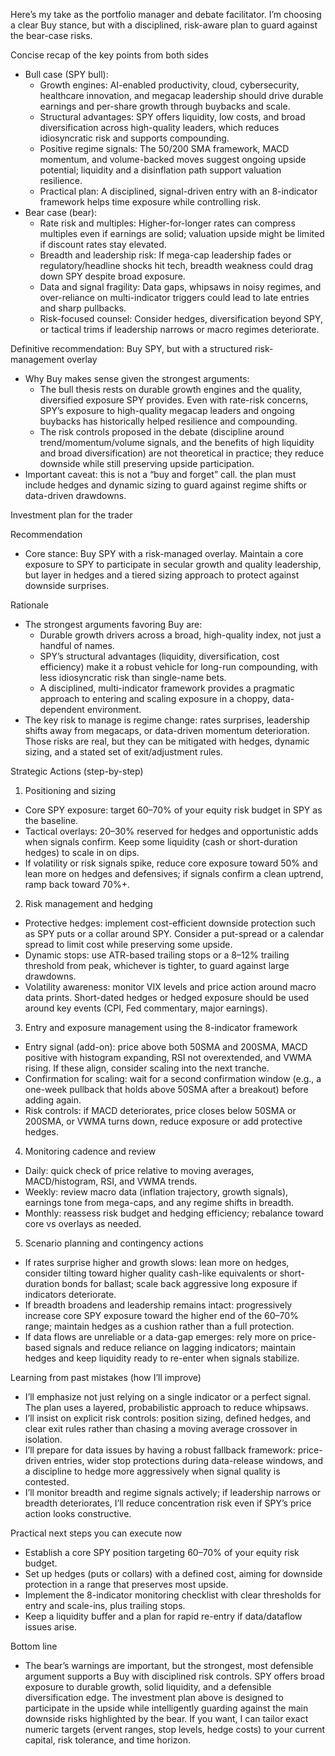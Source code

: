 Here’s my take as the portfolio manager and debate facilitator. I’m choosing a clear Buy stance, but with a disciplined, risk-aware plan to guard against the bear-case risks.

Concise recap of the key points from both sides
- Bull case (SPY bull):
  - Growth engines: AI-enabled productivity, cloud, cybersecurity, healthcare innovation, and megacap leadership should drive durable earnings and per-share growth through buybacks and scale.
  - Structural advantages: SPY offers liquidity, low costs, and broad diversification across high-quality leaders, which reduces idiosyncratic risk and supports compounding.
  - Positive regime signals: The 50/200 SMA framework, MACD momentum, and volume-backed moves suggest ongoing upside potential; liquidity and a disinflation path support valuation resilience.
  - Practical plan: A disciplined, signal-driven entry with an 8-indicator framework helps time exposure while controlling risk.
- Bear case (bear):
  - Rate risk and multiples: Higher-for-longer rates can compress multiples even if earnings are solid; valuation upside might be limited if discount rates stay elevated.
  - Breadth and leadership risk: If mega-cap leadership fades or regulatory/headline shocks hit tech, breadth weakness could drag down SPY despite broad exposure.
  - Data and signal fragility: Data gaps, whipsaws in noisy regimes, and over-reliance on multi-indicator triggers could lead to late entries and sharp pullbacks.
  - Risk-focused counsel: Consider hedges, diversification beyond SPY, or tactical trims if leadership narrows or macro regimes deteriorate.

Definitive recommendation: Buy SPY, but with a structured risk-management overlay
- Why Buy makes sense given the strongest arguments:
  - The bull thesis rests on durable growth engines and the quality, diversified exposure SPY provides. Even with rate-risk concerns, SPY’s exposure to high-quality megacap leaders and ongoing buybacks has historically helped resilience and compounding.
  - The risk controls proposed in the debate (discipline around trend/momentum/volume signals, and the benefits of high liquidity and broad diversification) are not theoretical in practice; they reduce downside while still preserving upside participation.
- Important caveat: this is not a “buy and forget” call. the plan must include hedges and dynamic sizing to guard against regime shifts or data-driven drawdowns.

Investment plan for the trader

Recommendation
- Core stance: Buy SPY with a risk-managed overlay. Maintain a core exposure to SPY to participate in secular growth and quality leadership, but layer in hedges and a tiered sizing approach to protect against downside surprises.

Rationale
- The strongest arguments favoring Buy are:
  - Durable growth drivers across a broad, high-quality index, not just a handful of names.
  - SPY’s structural advantages (liquidity, diversification, cost efficiency) make it a robust vehicle for long-run compounding, with less idiosyncratic risk than single-name bets.
  - A disciplined, multi-indicator framework provides a pragmatic approach to entering and scaling exposure in a choppy, data-dependent environment.
- The key risk to manage is regime change: rates surprises, leadership shifts away from megacaps, or data-driven momentum deterioration. Those risks are real, but they can be mitigated with hedges, dynamic sizing, and a stated set of exit/adjustment rules.

Strategic Actions (step-by-step)
1) Positioning and sizing
- Core SPY exposure: target 60–70% of your equity risk budget in SPY as the baseline.
- Tactical overlays: 20–30% reserved for hedges and opportunistic adds when signals confirm. Keep some liquidity (cash or short-duration hedges) to scale in on dips.
- If volatility or risk signals spike, reduce core exposure toward 50% and lean more on hedges and defensives; if signals confirm a clean uptrend, ramp back toward 70%+.

2) Risk management and hedging
- Protective hedges: implement cost-efficient downside protection such as SPY puts or a collar around SPY. Consider a put-spread or a calendar spread to limit cost while preserving some upside.
- Dynamic stops: use ATR-based trailing stops or a 8–12% trailing threshold from peak, whichever is tighter, to guard against large drawdowns.
- Volatility awareness: monitor VIX levels and price action around macro data prints. Short-dated hedges or hedged exposure should be used around key events (CPI, Fed commentary, major earnings).

3) Entry and exposure management using the 8-indicator framework
- Entry signal (add-on): price above both 50SMA and 200SMA, MACD positive with histogram expanding, RSI not overextended, and VWMA rising. If these align, consider scaling into the next tranche.
- Confirmation for scaling: wait for a second confirmation window (e.g., a one-week pullback that holds above 50SMA after a breakout) before adding again.
- Risk controls: if MACD deteriorates, price closes below 50SMA or 200SMA, or VWMA turns down, reduce exposure or add protective hedges.

4) Monitoring cadence and review
- Daily: quick check of price relative to moving averages, MACD/histogram, RSI, and VWMA trends.
- Weekly: review macro data (inflation trajectory, growth signals), earnings tone from mega-caps, and any regime shifts in breadth.
- Monthly: reassess risk budget and hedging efficiency; rebalance toward core vs overlays as needed.

5) Scenario planning and contingency actions
- If rates surprise higher and growth slows: lean more on hedges, consider tilting toward higher quality cash-like equivalents or short-duration bonds for ballast; scale back aggressive long exposure if indicators deteriorate.
- If breadth broadens and leadership remains intact: progressively increase core SPY exposure toward the higher end of the 60–70% range; maintain hedges as a cushion rather than a full protection.
- If data flows are unreliable or a data-gap emerges: rely more on price-based signals and reduce reliance on lagging indicators; maintain hedges and keep liquidity ready to re-enter when signals stabilize.

Learning from past mistakes (how I’ll improve)
- I’ll emphasize not just relying on a single indicator or a perfect signal. The plan uses a layered, probabilistic approach to reduce whipsaws.
- I’ll insist on explicit risk controls: position sizing, defined hedges, and clear exit rules rather than chasing a moving average crossover in isolation.
- I’ll prepare for data issues by having a robust fallback framework: price-driven entries, wider stop protections during data-release windows, and a discipline to hedge more aggressively when signal quality is contested.
- I’ll monitor breadth and regime signals actively; if leadership narrows or breadth deteriorates, I’ll reduce concentration risk even if SPY’s price action looks constructive.

Practical next steps you can execute now
- Establish a core SPY position targeting 60–70% of your equity risk budget.
- Set up hedges (puts or collars) with a defined cost, aiming for downside protection in a range that preserves most upside.
- Implement the 8-indicator monitoring checklist with clear thresholds for entry and scale-ins, plus trailing stops.
- Keep a liquidity buffer and a plan for rapid re-entry if data/dataflow issues arise.

Bottom line
- The bear’s warnings are important, but the strongest, most defensible argument supports a Buy with disciplined risk controls. SPY offers broad exposure to durable growth, solid liquidity, and a defensible diversification edge. The investment plan above is designed to participate in the upside while intelligently guarding against the main downside risks highlighted by the bear. If you want, I can tailor exact numeric targets (ervent ranges, stop levels, hedge costs) to your current capital, risk tolerance, and time horizon.